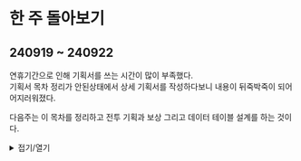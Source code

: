 # 한 주 돌아보기
## 240919 ~ 240922

연휴기간으로 인해 기획서를 쓰는 시간이 많이 부족했다.\
기획서 목차 정리가 안된상태에서 상세 기획서를 작성하다보니 내용이 뒤죽박죽이 되어 어지러워졌다.

다음주는 이 목차를 정리하고 전투 기획과 보상 그리고 데이터 테이블 설계를 하는 것이다.

<details>
<summary>접기/열기</summary>

![image](https://github.com/user-attachments/assets/95fe1c57-9786-49e8-98b8-f1ea8e154769)

</details>


